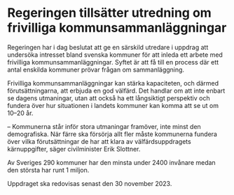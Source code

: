 # Regeringen tillsätter utredning om frivilliga kommunsammanläggningar

Regeringen har i dag beslutat att ge en särskild utredare i uppdrag att undersöka intresset bland svenska kommuner för att inleda ett arbete med frivilliga kommunsammanläggningar. Syftet är att få till en process där ett antal enskilda kommuner prövar frågan om sammanläggning.

Frivilliga kommunsammanläggningar kan stärka kapaciteten, och därmed förutsättningarna, att erbjuda en god välfärd. Det handlar om att inte enbart se dagens utmaningar, utan att också ha ett långsiktigt perspektiv och fundera över hur situationen i landets kommuner kan komma att se ut om 10–20 år.

– Kommunerna står inför stora utmaningar framöver, inte minst den demografiska. När färre ska försörja allt fler måste kommunerna fundera över vilka förutsättningar de har att klara av välfärdsuppdragets kärnuppgifter, säger civilminister Erik Slottner.

Av Sveriges 290 kommuner har den minsta under 2400 invånare medan den största har runt 1 miljon.

Uppdraget ska redovisas senast den 30 november 2023.
